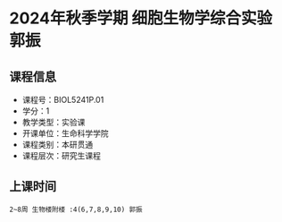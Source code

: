# 2024年秋季学期 细胞生物学综合实验 郭振






## 课程信息

- 课程号：BIOL5241P.01
- 学分：1
- 教学类型：实验课
- 开课单位：生命科学学院
- 课程类别：本研贯通
- 课程层次：研究生课程

## 上课时间

```
2~8周 生物楼附楼 :4(6,7,8,9,10) 郭振
```


